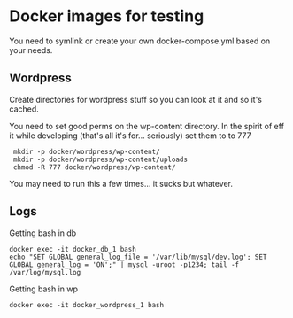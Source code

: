 # Docker images for testing

You need to symlink or create your own docker-compose.yml
based on your needs.


## Wordpress

Create directories for wordpress stuff so you can look at it and
so it's cached.

You need to set good perms on the wp-content directory. In the spirit
of eff it while developing (that's all it's for... seriously) set
them to to 777


     mkdir -p docker/wordpress/wp-content/
     mkdir -p docker/wordpress/wp-content/uploads
     chmod -R 777 docker/wordpress/wp-content/


You may need to run this a few times... it sucks but whatever.

##  Logs
Getting bash in db

    docker exec -it docker_db_1 bash
    echo "SET GLOBAL general_log_file = '/var/lib/mysql/dev.log'; SET GLOBAL general_log = 'ON';" | mysql -uroot -p1234; tail -f /var/log/mysql.log

Getting bash in wp

    docker exec -it docker_wordpress_1 bash
